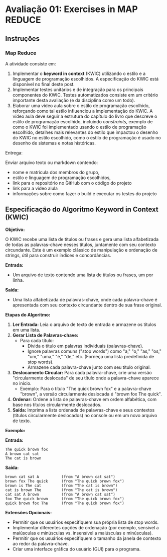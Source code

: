 # Avaliação 01: Exercises in MAP REDUCE

## Instruções

### Map Reduce

A atividade consiste em:

1. Implementar o **keyword in context** (KWIC) utilizando o estilo e a linguagem de programação escolhidos. A especificação do KWIC está disponível no final deste post.
2. Implementar testes unitários e de integração para os principais componentes do KWIC. Testes automatizados consiste em um critério importante desta avaliação (e da disciplina como um todo).
3. Elaborar uma vídeo aula sobre o estilo de programação escolhido, reforçando como tal estilo influenciou a implementação do KWIC. A vídeo aula deve seguir a estrutura do capítulo do livro que descreve o estilo de programação escolhido, incluindo *constraints*, exemplo de como o KWIC foi implementado usando o estilo de programação escolhido, detalhes mais relevantes do estilo que impactou o desenho do KWIC no estilo escolhido, como o estilo de programação é usado no desenho de sistemas e notas históricas.

Entrega:

Enviar arquivo texto ou markdown contendo:

- nome e matrícula dos membros do grupo,
- estilo e linguagem de programação escolhidos,
- link para o repositório no GitHub com o código do projeto
- link para a vídeo alula
- informações sobre como fazer o build e executar os testes do projeto

## Especificação do Algoritmo Keyword in Context (KWIC)

**Objetivo:**

O KWIC recebe uma lista de títulos ou frases e gera uma lista alfabetizada de todas as palavras-chave nesses títulos, juntamente com seu contexto circundante. Este é um exemplo clássico de manipulação e ordenação de strings, útil para construir índices e concordâncias.

**Entrada:**

- Um arquivo de texto contendo uma lista de títulos ou frases, um por linha.

**Saída:**

- Uma lista alfabetizada de palavras-chave, onde cada palavra-chave é apresentada com seu contexto circundante dentro de sua frase original.

**Etapas do Algoritmo:**

1. **Ler Entrada:** Leia o arquivo de texto de entrada e armazene os títulos em uma lista.
2. **Gerar Lista de Palavras-chave:**
    - Para cada título:
        - Divida o título em palavras individuais (palavras-chave).
        - Ignore palavras comuns ("stop words") como "a," "o," "as," "os," "um," "uma," "é," "de," etc. (Forneça uma lista predefinida de stop words).
        - Armazene cada palavra-chave junto com seu título original.
3. **Deslocamento Circular:** Para cada palavra-chave, crie uma versão "circularmente deslocada" de seu título onde a palavra-chave aparece no início.
    - Exemplo: Para o título "The quick brown fox" e a palavra-chave "brown", a versão circularmente deslocada é "brown fox The quick".
4. **Ordenar:** Ordene a lista de palavras-chave em ordem alfabética, com base nos títulos circularmente deslocados.
5. **Saída:** Imprima a lista ordenada de palavras-chave e seus contextos (títulos circularmente deslocados) no console ou em um novo arquivo de texto.

**Exemplo:**

**Entrada:**

```
The quick brown fox
A brown cat sat
The cat is brown
```

**Saída:**
```
brown cat sat A          (from "A brown cat sat")
brown fox The quick      (from "The quick brown fox")
brown is The cat         (from "The cat is brown")
cat is brown The         (from "The cat is brown")
cat sat A brown          (from "A brown cat sat")
fox The quick brown      (from "The quick brown fox")
quick brown fox The      (from "The quick brown fox")
```

**Extensões Opcionais:**

- Permitir que os usuários especifiquem sua própria lista de stop words.
- Implementar diferentes opções de ordenação (por exemplo, sensível a maiúsculas e minúsculas vs. insensível a maiúsculas e minúsculas).
- Permitir que os usuários especifiquem o tamanho da janela de contexto ao redor da palavra-chave.
- Criar uma interface gráfica do usuário (GUI) para o programa.
